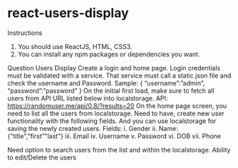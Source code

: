 # react-users-display

Instructions

1. You should use ReactJS, HTML, CSS3.
2. You can install any npm packages or dependencies you want.

Question
Users Display
Create a login and home page. Login credentials must be validated with a
service. That service must call a static json file and check the username and
Password.
Sample:
{
“username”:”admin”,
“password”:”password”
}
On the initial first load, make sure to fetch all users from API URL listed below
into localstorage.
                       API: https://randomuser.me/api/0.8/?results=20
On the home page screen, you need to list all the users from localstorage.
Need to have, create new user functionality with the following fields. And you
can use localstorage for saving the newly created users.
Fields:
i. Gender
ii. Name: {"title","first”"last"}
iii. Email
iv. Username
v. Password
vi. DOB
vii. Phone

Need option to search users from the list and within the localstorage.
Ability to edit/Delete the users

